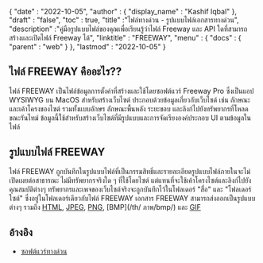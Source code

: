 {
  "date" : "2022-10-05",
  "author" : {
    "display_name" : "Kashif Iqbal"
},
  "draft" : "false",
  "toc" : true,
  "title" :"ไฟล์ทางด่วน - รูปแบบไฟล์เอกสารทางด่วน",
  "description" :"คู่มือรูปแบบไฟล์ของคุณเพื่อเรียนรู้ว่าไฟล์ Freeway และ API ใดที่สามารถสร้างและเปิดไฟล์ Freeway ได้",
  "linktitle" : "FREEWAY",
  "menu" : {
    "docs" : {
      "parent" : "web"
}
},
  "lastmod" : "2022-10-05"
}

## ไฟล์ FREEWAY คืออะไร??

ไฟล์ FREEWAY เป็นไฟล์ข้อมูลการตั้งค่าที่สร้างและใช้โดยซอฟต์แวร์ Freeway Pro ซึ่งเป็นแอป WYSIWYG บน MacOS สำหรับสร้างเว็บไซต์ ประกอบด้วยข้อมูลเกี่ยวกับเว็บไซต์ เช่น ลักษณะและเค้าโครงของไซต์ รวมทั้งแบบอักษร ลักษณะพื้นหลัง ระยะขอบ และลิงก์ไปยังทรัพยากรที่โหลดขณะรันไทม์ ข้อมูลนี้ใช้สำหรับสร้างเว็บไซต์ที่มีรูปแบบและการจัดเรียงองค์ประกอบ UI ตามข้อมูลในไฟล์

## รูปแบบไฟล์ FREEWAY

ไฟล์ FREEWAY ถูกบันทึกในรูปแบบไฟล์ที่เป็นกรรมสิทธิ์และรายละเอียดรูปแบบไฟล์ภายในจะไม่เปิดเผยต่อสาธารณะ ไม่มีทรัพยากรจริงใด ๆ ที่ใช้โดยไซต์ แต่แทนที่จะใช้เค้าโครงไซต์และลิงก์ไปยังคุณสมบัติต่างๆ ทรัพยากรและเพจของเว็บไซต์จริงจะถูกบันทึกไว้ในโฟลเดอร์ "สื่อ" และ "โฟลเดอร์ไซต์" ซึ่งอยู่ในโฟลเดอร์เดียวกับไฟล์ FREEWAY เอกสาร FREEWAY สามารถส่งออกเป็นรูปแบบต่างๆ รวมถึง [HTML](/th/web/html/), [JPEG](/th/image/jpeg/), [PNG](/th/image/png/), [BMP](/th/ ภาพ/bmp/) และ [GIF](/th/ภาพ/gif/)

## อ้างอิง

* [ซอฟต์แวร์ทางด่วน](https://en.wikipedia.org/wiki/Freeway_(software))

